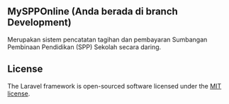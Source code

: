 ## MySPPOnline (Anda berada di branch Development)

Merupakan sistem pencatatan tagihan dan pembayaran Sumbangan Pembinaan Pendidikan (SPP) Sekolah secara daring.

## License

The Laravel framework is open-sourced software licensed under the [MIT license](https://opensource.org/licenses/MIT).
